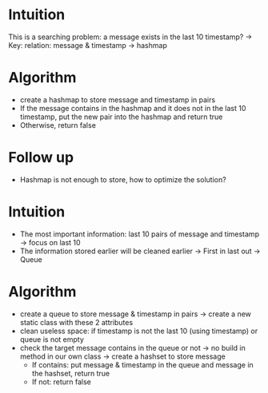 # Intuition 
This is a searching problem: a message exists in the last 10 timestamp? -> Key: relation: message & timestamp -> hashmap
# Algorithm
- create a hashmap to store message and timestamp in pairs
- If the message contains in the hashmap and it does not in the last 10 timestamp, put the new pair into the hashmap and return true
- Otherwise, return false
# Follow up
- Hashmap is not enough to store, how to optimize the solution?
# Intuition
- The most important information: last 10 pairs of message and timestamp -> focus on last 10 
- The information stored earlier will be cleaned earlier -> First in last out -> Queue
# Algorithm
- create a queue to store message & timestamp in pairs -> create a new static class with these 2 attributes
- clean useless space: if timestamp is not the last 10 (using timestamp) or queue is not empty
- check the target message contains in the queue or not -> no build in method in our own class -> create a hashset to store message
  - If contains: put message & timestamp in the queue and message in the hashset, return true
  - If not: return false
